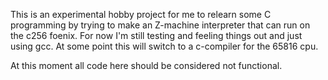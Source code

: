 This is an experimental hobby project for me to relearn some C programming by trying to make an Z-machine interpreter that can run on
the c256 foenix. For now I'm still testing and feeling things out and just using gcc. At some point this will switch to a c-compiler for
the 65816 cpu.

At this moment all code here should be considered not functional.